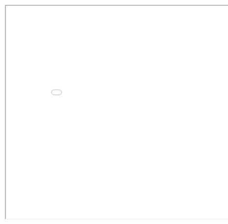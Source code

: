 <html>
    <body>
         <iframe width="900" height="700" src="./wasm_bins/examples/audio_ex_1/index.html" title="ex1"></iframe> 
    </body>
</html>